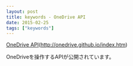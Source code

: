 ```yaml
---
layout: post
title: keywords - OneDrive API
date: 2015-02-25
tags: ["keywords"]
---
```


[OneDrive API](http://onedrive.github.io/index.htm)(http://onedrive.github.io/index.htm)

OneDriveを操作するAPIが公開されています。